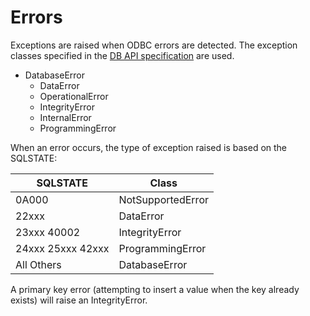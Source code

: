 
# Errors

Exceptions are raised when ODBC errors are detected. The exception classes specified in
the [DB API specification](https://www.python.org/dev/peps/pep-0249) are used.

* DatabaseError
  * DataError
  * OperationalError
  * IntegrityError
  * InternalError
  * ProgrammingError

When an error occurs, the type of exception raised is based on the SQLSTATE:

SQLSTATE | Class
-------- | -----
0A000 | NotSupportedError
22xxx | DataError
23xxx 40002 | IntegrityError
24xxx 25xxx 42xxx | ProgrammingError
All Others | DatabaseError

A primary key error (attempting to insert a value when the key already exists) will raise an
IntegrityError.
